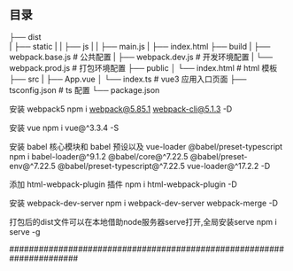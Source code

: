 <!--
 * @Author: jincheng
 * @Date: 2023-08-10 15:25:08
 * @FilePath: /vue3-webpack5-admin/README.md
-->

## 目录
├── dist                    
| ├── static
| |   ├── js
| |     ├── main.js
| ├── index.html
├── build
| ├── webpack.base.js # 公共配置
| ├── webpack.dev.js # 开发环境配置
| └── webpack.prod.js # 打包环境配置
├── public
│ └── index.html # html 模板
├── src
| ├── App.vue
│ └── index.ts # vue3 应用入口页面
├── tsconfig.json # ts 配置
└── package.json

安装 webpack5
npm i webpack@5.85.1 webpack-cli@5.1.3 -D

安装 vue
npm i vue@^3.3.4 -S

安装 babel 核心模块和 babel 预设以及 vue-loader @babel/preset-typescript
npm i babel-loader@^9.1.2 @babel/core@^7.22.5 @babel/preset-env@^7.22.5 @babel/preset-typescript@^7.22.5 vue-loader@^17.2.2 -D

添加 html-webpack-plugin 插件
npm i html-webpack-plugin -D

安装 webpack-dev-server
npm i webpack-dev-server webpack-merge -D

打包后的dist文件可以在本地借助node服务器serve打开,全局安装serve
npm i serve -g

######################################################################